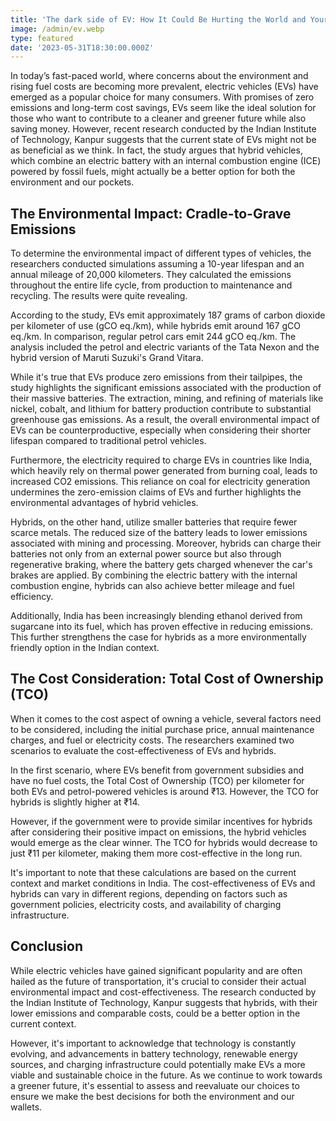 ```yaml
---
title: 'The dark side of EV: How It Could Be Hurting the World and Your Pocket'
image: /admin/ev.webp
type: featured
date: '2023-05-31T18:30:00.000Z'
---
```


In today’s fast-paced world, where concerns about the environment and rising fuel costs are becoming more prevalent, electric vehicles (EVs) have emerged as a popular choice for many consumers. With promises of zero emissions and long-term cost savings, EVs seem like the ideal solution for those who want to contribute to a cleaner and greener future while also saving money. However, recent research conducted by the Indian Institute of Technology, Kanpur suggests that the current state of EVs might not be as beneficial as we think. In fact, the study argues that hybrid vehicles, which combine an electric battery with an internal combustion engine (ICE) powered by fossil fuels, might actually be a better option for both the environment and our pockets.

## The Environmental Impact: Cradle-to-Grave Emissions

To determine the environmental impact of different types of vehicles, the researchers conducted simulations assuming a 10-year lifespan and an annual mileage of 20,000 kilometers. They calculated the emissions throughout the entire life cycle, from production to maintenance and recycling. The results were quite revealing.

According to the study, EVs emit approximately 187 grams of carbon dioxide per kilometer of use (gCO eq./km), while hybrids emit around 167 gCO eq./km. In comparison, regular petrol cars emit 244 gCO eq./km. The analysis included the petrol and electric variants of the Tata Nexon and the hybrid version of Maruti Suzuki's Grand Vitara.

While it's true that EVs produce zero emissions from their tailpipes, the study highlights the significant emissions associated with the production of their massive batteries. The extraction, mining, and refining of materials like nickel, cobalt, and lithium for battery production contribute to substantial greenhouse gas emissions. As a result, the overall environmental impact of EVs can be counterproductive, especially when considering their shorter lifespan compared to traditional petrol vehicles.

Furthermore, the electricity required to charge EVs in countries like India, which heavily rely on thermal power generated from burning coal, leads to increased CO2 emissions. This reliance on coal for electricity generation undermines the zero-emission claims of EVs and further highlights the environmental advantages of hybrid vehicles.

Hybrids, on the other hand, utilize smaller batteries that require fewer scarce metals. The reduced size of the battery leads to lower emissions associated with mining and processing. Moreover, hybrids can charge their batteries not only from an external power source but also through regenerative braking, where the battery gets charged whenever the car's brakes are applied. By combining the electric battery with the internal combustion engine, hybrids can also achieve better mileage and fuel efficiency.

Additionally, India has been increasingly blending ethanol derived from sugarcane into its fuel, which has proven effective in reducing emissions. This further strengthens the case for hybrids as a more environmentally friendly option in the Indian context.

## The Cost Consideration: Total Cost of Ownership (TCO)

When it comes to the cost aspect of owning a vehicle, several factors need to be considered, including the initial purchase price, annual maintenance charges, and fuel or electricity costs. The researchers examined two scenarios to evaluate the cost-effectiveness of EVs and hybrids.

In the first scenario, where EVs benefit from government subsidies and have no fuel costs, the Total Cost of Ownership (TCO) per kilometer for both EVs and petrol-powered vehicles is around ₹13. However, the TCO for hybrids is slightly higher at ₹14.

However, if the government were to provide similar incentives for hybrids after considering their positive impact on emissions, the hybrid vehicles would emerge as the clear winner. The TCO for hybrids would decrease to just ₹11 per kilometer, making them more cost-effective in the long run.

It's important to note that these calculations are based on the current context and market conditions in India. The cost-effectiveness of EVs and hybrids can vary in different regions, depending on factors such as government policies, electricity costs, and availability of charging infrastructure.

## Conclusion

While electric vehicles have gained significant popularity and are often hailed as the future of transportation, it's crucial to consider their actual environmental impact and cost-effectiveness. The research conducted by the Indian Institute of Technology, Kanpur suggests that hybrids, with their lower emissions and comparable costs, could be a better option in the current context.

However, it's important to acknowledge that technology is constantly evolving, and advancements in battery technology, renewable energy sources, and charging infrastructure could potentially make EVs a more viable and sustainable choice in the future. As we continue to work towards a greener future, it's essential to assess and reevaluate our choices to ensure we make the best decisions for both the environment and our wallets.



